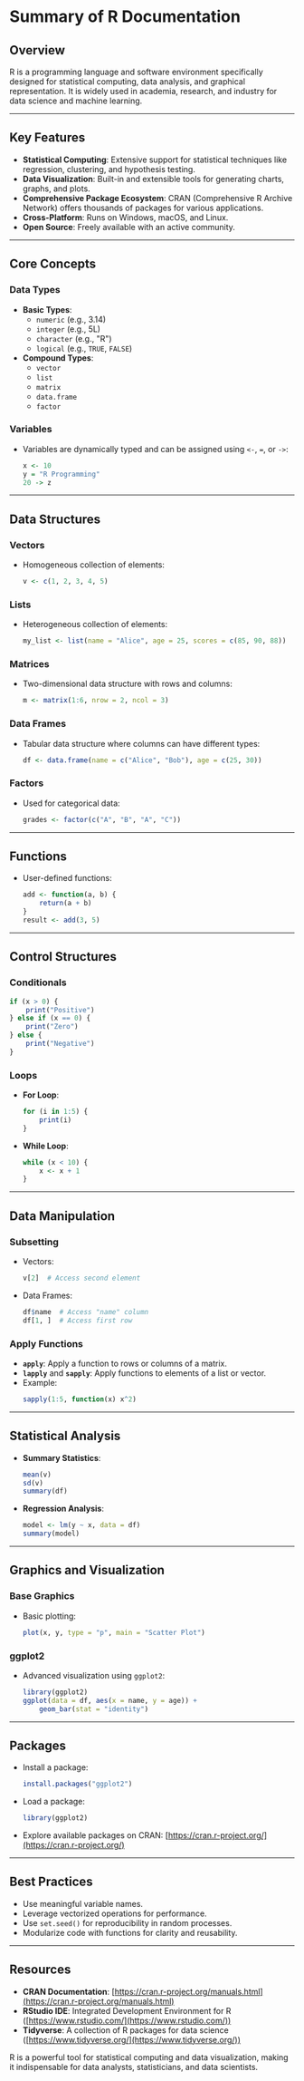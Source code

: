 # Summary of R Documentation

## Overview

R is a programming language and software environment specifically designed for statistical computing, data analysis, and graphical representation. It is widely used in academia, research, and industry for data science and machine learning.

---

## Key Features

- **Statistical Computing**: Extensive support for statistical techniques like regression, clustering, and hypothesis testing.
- **Data Visualization**: Built-in and extensible tools for generating charts, graphs, and plots.
- **Comprehensive Package Ecosystem**: CRAN (Comprehensive R Archive Network) offers thousands of packages for various applications.
- **Cross-Platform**: Runs on Windows, macOS, and Linux.
- **Open Source**: Freely available with an active community.

---

## Core Concepts

### Data Types

- **Basic Types**:
  - `numeric` (e.g., 3.14)
  - `integer` (e.g., 5L)
  - `character` (e.g., "R")
  - `logical` (e.g., `TRUE`, `FALSE`)
- **Compound Types**:
  - `vector`
  - `list`
  - `matrix`
  - `data.frame`
  - `factor`

### Variables

- Variables are dynamically typed and can be assigned using `<-`, `=`, or `->`:
  ```r
  x <- 10
  y = "R Programming"
  20 -> z
  ```

---

## Data Structures

### Vectors

- Homogeneous collection of elements:
  ```r
  v <- c(1, 2, 3, 4, 5)
  ```

### Lists

- Heterogeneous collection of elements:
  ```r
  my_list <- list(name = "Alice", age = 25, scores = c(85, 90, 88))
  ```

### Matrices

- Two-dimensional data structure with rows and columns:
  ```r
  m <- matrix(1:6, nrow = 2, ncol = 3)
  ```

### Data Frames

- Tabular data structure where columns can have different types:
  ```r
  df <- data.frame(name = c("Alice", "Bob"), age = c(25, 30))
  ```

### Factors

- Used for categorical data:
  ```r
  grades <- factor(c("A", "B", "A", "C"))
  ```

---

## Functions

- User-defined functions:
  ```r
  add <- function(a, b) {
      return(a + b)
  }
  result <- add(3, 5)
  ```

---

## Control Structures

### Conditionals

```r
if (x > 0) {
    print("Positive")
} else if (x == 0) {
    print("Zero")
} else {
    print("Negative")
}
```

### Loops

- **For Loop**:
  ```r
  for (i in 1:5) {
      print(i)
  }
  ```
- **While Loop**:
  ```r
  while (x < 10) {
      x <- x + 1
  }
  ```

---

## Data Manipulation

### Subsetting

- Vectors:
  ```r
  v[2]  # Access second element
  ```
- Data Frames:
  ```r
  df$name  # Access "name" column
  df[1, ]  # Access first row
  ```

### Apply Functions

- **`apply`**: Apply a function to rows or columns of a matrix.
- **`lapply`** and **`sapply`**: Apply functions to elements of a list or vector.
- Example:
  ```r
  sapply(1:5, function(x) x^2)
  ```

---

## Statistical Analysis

- **Summary Statistics**:
  ```r
  mean(v)
  sd(v)
  summary(df)
  ```
- **Regression Analysis**:
  ```r
  model <- lm(y ~ x, data = df)
  summary(model)
  ```

---

## Graphics and Visualization

### Base Graphics

- Basic plotting:
  ```r
  plot(x, y, type = "p", main = "Scatter Plot")
  ```

### ggplot2

- Advanced visualization using `ggplot2`:
  ```r
  library(ggplot2)
  ggplot(data = df, aes(x = name, y = age)) +
      geom_bar(stat = "identity")
  ```

---

## Packages

- Install a package:
  ```r
  install.packages("ggplot2")
  ```
- Load a package:
  ```r
  library(ggplot2)
  ```
- Explore available packages on CRAN: [https://cran.r-project.org/](https://cran.r-project.org/)

---

## Best Practices

- Use meaningful variable names.
- Leverage vectorized operations for performance.
- Use `set.seed()` for reproducibility in random processes.
- Modularize code with functions for clarity and reusability.

---

## Resources

- **CRAN Documentation**: [https://cran.r-project.org/manuals.html](https://cran.r-project.org/manuals.html)
- **RStudio IDE**: Integrated Development Environment for R ([https://www.rstudio.com/](https://www.rstudio.com/))
- **Tidyverse**: A collection of R packages for data science ([https://www.tidyverse.org/](https://www.tidyverse.org/))

R is a powerful tool for statistical computing and data visualization, making it indispensable for data analysts, statisticians, and data scientists.
